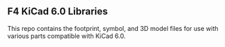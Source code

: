 ## F4 KiCad 6.0 Libraries

This repo contains the footprint, symbol, and 3D model files for use with various parts compatible with KiCad 6.0.


